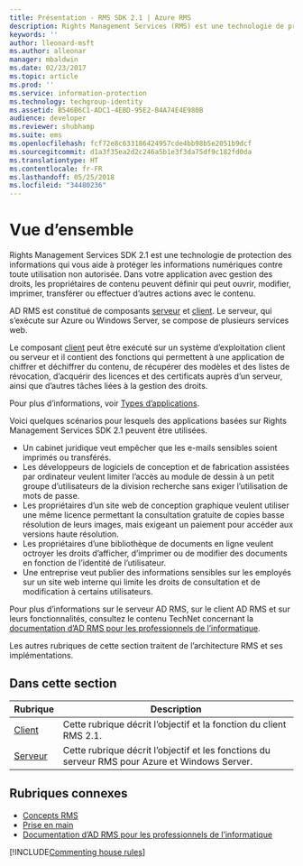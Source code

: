 ```yaml
---
title: Présentation - RMS SDK 2.1 | Azure RMS
description: Rights Management Services (RMS) est une technologie de protection des informations qui vous aide à protéger les informations numériques contre les utilisations non autorisées.
keywords: ''
author: lleonard-msft
ms.author: alleonar
manager: mbaldwin
ms.date: 02/23/2017
ms.topic: article
ms.prod: ''
ms.service: information-protection
ms.technology: techgroup-identity
ms.assetid: B546B6C1-ADC1-4EBD-95E2-B4A74E4E980B
audience: developer
ms.reviewer: shubhamp
ms.suite: ems
ms.openlocfilehash: fcf72e8c633186424957cde4bb98b5e2051b9dcf
ms.sourcegitcommit: d1a3f35ea2d2c246a5b1e3f3da75df9c182fd0da
ms.translationtype: HT
ms.contentlocale: fr-FR
ms.lasthandoff: 05/25/2018
ms.locfileid: "34480236"
---
```

# <a name="overview"></a>Vue d’ensemble

Rights Management Services SDK 2.1 est une technologie de protection des informations qui vous aide à protéger les informations numériques contre toute utilisation non autorisée. Dans votre application avec gestion des droits, les propriétaires de contenu peuvent définir qui peut ouvrir, modifier, imprimer, transférer ou effectuer d’autres actions avec le contenu.

AD RMS est constitué de composants [serveur](ad-rms-server.md) et [client](ad-rms-client.md). Le serveur, qui s’exécute sur Azure ou Windows Server, se compose de plusieurs services web.

Le composant [client](ad-rms-client.md) peut être exécuté sur un système d’exploitation client ou serveur et il contient des fonctions qui permettent à une application de chiffrer et déchiffrer du contenu, de récupérer des modèles et des listes de révocation, d’acquérir des licences et des certificats auprès d’un serveur, ainsi que d’autres tâches liées à la gestion des droits.

Pour plus d’informations, voir [Types d’applications](application-types.md).

Voici quelques scénarios pour lesquels des applications basées sur Rights Management Services SDK 2.1 peuvent être utilisées.

-   Un cabinet juridique veut empêcher que les e-mails sensibles soient imprimés ou transférés.
-   Les développeurs de logiciels de conception et de fabrication assistées par ordinateur veulent limiter l’accès au module de dessin à un petit groupe d’utilisateurs de la division recherche sans exiger l’utilisation de mots de passe.
-   Les propriétaires d’un site web de conception graphique veulent utiliser une même licence permettant la consultation gratuite de copies basse résolution de leurs images, mais exigeant un paiement pour accéder aux versions haute résolution.
-   Les propriétaires d’une bibliothèque de documents en ligne veulent octroyer les droits d’afficher, d’imprimer ou de modifier des documents en fonction de l’identité de l’utilisateur.
-   Une entreprise veut publier des informations sensibles sur les employés sur un site web interne qui limite les droits de consultation et de modification à certains utilisateurs.

Pour plus d’informations sur le serveur AD RMS, sur le client AD RMS et sur leurs fonctionnalités, consultez le contenu TechNet concernant la [documentation d’AD RMS pour les professionnels de l’informatique](https://TechNet.Microsoft.Com/library/cc771234.aspx).

Les autres rubriques de cette section traitent de l’architecture RMS et ses implémentations.

## <a name="in-this-section"></a>Dans cette section

| Rubrique | Description |
|-------|-------------|
|[Client](ad-rms-client.md) |Cette rubrique décrit l’objectif et la fonction du client RMS 2.1. |
|[Serveur](ad-rms-server.md) | Cette rubrique décrit l’objectif et les fonctions du serveur RMS pour Azure et Windows Server.|


## <a name="related-topics"></a>Rubriques connexes

* [Concepts RMS](application-types.md)
* [Prise en main](getting-started-with-ad-rms-2-0.md)
* [Documentation d’AD RMS pour les professionnels de l’informatique](https://technet.microsoft.com/library/cc771234.aspx)

[!INCLUDE[Commenting house rules](../includes/houserules.md)]